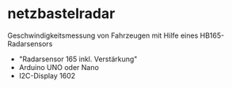 # netzbastelradar
Geschwindigkeitsmessung von Fahrzeugen mit Hilfe eines HB165-Radarsensors

- "Radarsensor 165 inkl. Verstärkung"
- Arduino UNO oder Nano
- I2C-Display 1602
